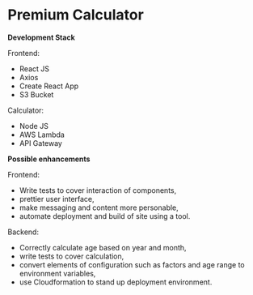 Premium Calculator
==================

**Development Stack**

Frontend:
* React JS
* Axios
* Create React App
* S3 Bucket

Calculator:
 * Node JS
 * AWS Lambda
 * API Gateway

**Possible enhancements**

Frontend:
* Write tests to cover interaction of components,
* prettier user interface,
* make messaging and content more personable,
* automate deployment and build of site using a tool.

Backend:
* Correctly calculate age based on year and month,
* write tests to cover calculation,
* convert elements of configuration such as factors and age range to environment variables,
* use Cloudformation to stand up deployment environment.